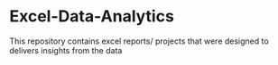 # Excel-Data-Analytics
This repository contains excel reports/ projects that were designed to delivers insights from the data
